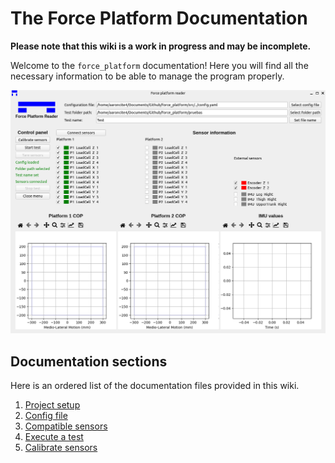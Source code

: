 # The Force Platform Documentation

**Please note that this wiki is a work in progress and may be incomplete.**

Welcome to the `force_platform` documentation! Here you will find all the necessary information to be able to manage the program properly.

![Main GUI](../images/docs_images/main_gui.png)

## Documentation sections

Here is an ordered list of the documentation files provided in this wiki.

1. [Project setup](setup/project.md)
2. [Config file](setup/config_file.md)
3. [Compatible sensors](setup/sensors.md)
4. [Execute a test](features/general_test.md)
5. [Calibrate sensors](features/calibration_test.md)